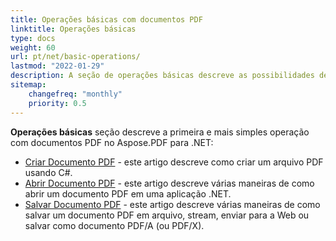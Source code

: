 ```yaml
---
title: Operações básicas com documentos PDF
linktitle: Operações básicas
type: docs
weight: 60
url: pt/net/basic-operations/
lastmod: "2022-01-29"
description: A seção de operações básicas descreve as possibilidades de abrir e salvar documentos PDF usando o Aspose.PDF para .NET.
sitemap:
    changefreq: "monthly"
    priority: 0.5
---
```


**Operações básicas** seção descreve a primeira e mais simples operação com documentos PDF no Aspose.PDF para .NET:

- [Criar Documento PDF](/pdf/net/create-document/) - este artigo descreve como criar um arquivo PDF usando C#.
- [Abrir Documento PDF](/pdf/net/open-pdf-document/) - este artigo descreve várias maneiras de como abrir um documento PDF em uma aplicação .NET.
- [Salvar Documento PDF](/pdf/net/save-pdf-document/) - este artigo descreve várias maneiras de como salvar um documento PDF em arquivo, stream, enviar para a Web ou salvar como documento PDF/A (ou PDF/X).
